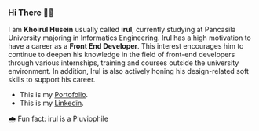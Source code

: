 ### Hi There 👋🏻

I am **Khoirul Husein** usually called **irul**, currently studying at Pancasila University majoring in Informatics Engineering. Irul has a high motivation to have a career as a **Front End Developer**. This interest encourages him to continue to deepen his knowledge in the field of front-end developers through various internships, training and courses outside the university environment. In addition, Irul is also actively honing his design-related soft skills to support his career.

- This is my [Portofolio](https://khworks.vercel.app/).
- This is my [Linkedin](https://www.linkedin.com/in/khoirul-husein/).

🌧️ Fun fact: irul is a Pluviophile

<!--
**KhoirulHusein/KhoirulHusein** is a ✨ _special_ ✨ repository because its `README.md` (this file) appears on your GitHub profile.

Here are some ideas to get you started:

- 🔭 I’m currently working on ...
- 🌱 I’m currently learning ...
- 👯 I’m looking to collaborate on ...
- 🤔 I’m looking for help with ...
- 💬 Ask me about ...
- 📫 How to reach me: ...
- 😄 Pronouns: ...
- ⚡ Fun fact: ...
-->

